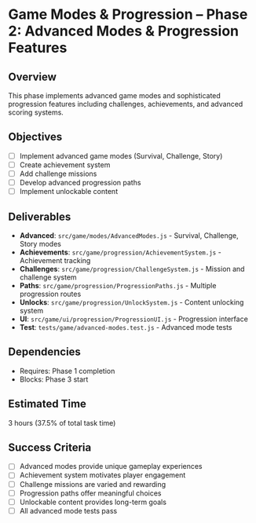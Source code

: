 # Game Modes & Progression – Phase 2: Advanced Modes & Progression Features

## Overview
This phase implements advanced game modes and sophisticated progression features including challenges, achievements, and advanced scoring systems.

## Objectives
- [ ] Implement advanced game modes (Survival, Challenge, Story)
- [ ] Create achievement system
- [ ] Add challenge missions
- [ ] Develop advanced progression paths
- [ ] Implement unlockable content

## Deliverables
- **Advanced**: `src/game/modes/AdvancedModes.js` - Survival, Challenge, Story modes
- **Achievements**: `src/game/progression/AchievementSystem.js` - Achievement tracking
- **Challenges**: `src/game/progression/ChallengeSystem.js` - Mission and challenge system
- **Paths**: `src/game/progression/ProgressionPaths.js` - Multiple progression routes
- **Unlocks**: `src/game/progression/UnlockSystem.js` - Content unlocking system
- **UI**: `src/game/ui/progression/ProgressionUI.js` - Progression interface
- **Test**: `tests/game/advanced-modes.test.js` - Advanced mode tests

## Dependencies
- Requires: Phase 1 completion
- Blocks: Phase 3 start

## Estimated Time
3 hours (37.5% of total task time)

## Success Criteria
- [ ] Advanced modes provide unique gameplay experiences
- [ ] Achievement system motivates player engagement
- [ ] Challenge missions are varied and rewarding
- [ ] Progression paths offer meaningful choices
- [ ] Unlockable content provides long-term goals
- [ ] All advanced mode tests pass 